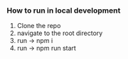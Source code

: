 ### How to run in local development
1. Clone the repo
2. navigate to the root directory
3. run -> npm i
4. run -> npm run start

